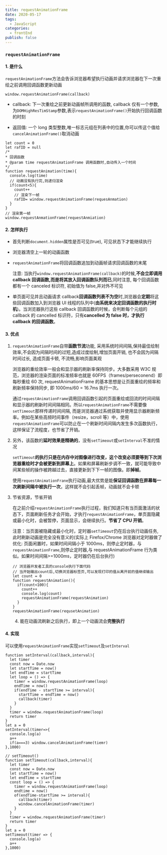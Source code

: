 ```yaml
---
title: requestAnimationFrame
date: 2020-05-17
tags:
  - JavaScript
categories:
  - frontEnd
publish: false
---
```


### `requestAnimationFrame`

#### 1. 是什么

`requestAnimationFrame`方法会告诉浏览器希望执行动画并请求浏览器在下一次重绘之前调用回调函数更新动画

```JS
window.requestAnimationFrame(callback)
```

- callback: 下一次重绘之前更新动画帧所调用的函数, callback 仅有一个参数,为`DOMHighResTimStamp`参数,表示`requestAnimationFrame()`开始执行回调函数的时刻

- 返回值: 一个 long 类型整数,唯一标志元组在列表中的位置,你可以传这个值给`cancelAnimationFrame()`取消动画

```JS
let count = 0
let rafID = null
/*
* 回调函数
* @param time requestAnimationFrame 调用函数时,自动传入一个时间
*/
function requestAnimation(time){
  console.log(time)
  // 动画没有执行完,则递归渲染
  if(count<5){
    count++
    // 渲染下一帧
    rafID= window.requestAnimationFrame(requesAnmation)
  }
}
// 渲染第一帧
window.requestAnmationFrame(requestAnmiation)
```

#### 2. 怎样执行

- 首先判断`document.hidden`属性是否可见(true), 可见状态下才能继续执行

- 浏览器清空上一轮的动画函数

- `requestAnimationFrame`将回调函数追加到动画帧请求回调函数的末尾

  注意: 当执行`window.requestAnimationFrame(callback)`的时候,**不会立即调用 callback 回调函数,而是将其放入回调函数队列而已**,同时注意, 每个回调函数都有一个 canceled 标识符, 初始值为 false,并对外不可见

- 单页面可见并且动画请求 callback**回调函数列表不为空**时,浏览器会**定期**将这些回调函数加入到浏览器 UI 线程的队列中(**由系统来决定回调函数的执行时机**)。当浏览器执行这些 callback 回调函数的时候，会判断每个元组的 callback 的 cancelled 标识符，只有**cancelled 为 false 时，才执行 callback 的回调函数**。

#### 3. 优点

1. `requestAnimationFrame`自带**函数节流**功能, 采用系统时间间隔,保持最佳绘制效率,不会因为间隔时间的过短,造成过度绘制,增加页面开销, 也不会因为间隔时间过长, 造成页面卡顿, 不流畅,影响页面美观

   浏览器的重绘效率一般会和显示器的刷新率保持同步。大多数采用 W3C 规范，浏览器的渲染页面的标准频率也就是 60FPS（frames/perseconend）即每秒重绘 60 次, requestAnimationFrame 的基本思想是让页面重绘的频率和刷新频率保持同步, 即 1000ms/60 = 16.7ms 执行一次。

   通过`requestAnimationFrame`调用回调函数引起的页面重绘或回流的时间间隔和显示器的刷新时间间隔相同。所以`requestAnimationFrame`不需要像`setTimeout`那样传递时间间隔, 而是浏览器通过系统获取并使用显示器刷新频率。例如在某些高频时间事件（resize，scroll 等）中，使用`requestAnimationFrame`可以防止在一个刷新时间间隔内发生多次函数执行，这样保证了流程度，也节省了开销。

2. 另外，该函数的**延时效果是精确的**，没有`setTimeout`或`setInterval`不准的情况

   `setTimeout`**的执行只是在内存中对图像进行改变，这个改变必须要等到下次浏览器重绘时才会被更新到屏幕上**。如果和屏幕刷新步调不一致，就可能导致中间某些帧的操作被跨越过去，直接更新到下下一帧的图像。即**掉帧**。

   使用`requestAnimationFrane`执行动画,最大优势是能**保证回调函数在屏幕每一次刷新间隔中被执行一次**，这样就不会引起丢帧，动画就不会卡顿

3. 节省资源，节省开销

   在之前介绍`requestAnimationFrame`执行过程，我们知道只有当页面激活的状态下，页面刷新任务才会开始，才执行`requestAnimationFrame`，单页面隐藏或最小化时，会被暂停，页面显示，会继续执行。**节省了 CPU 开销**。

   注意：当页面被隐藏或最小化时，定时器`setTimeout`仍在后台执行动画任务, 此时刷新动画是完全没有意义的(实际上 Firefox/Chrome 浏览器对定时器做了优化: 页面闲置时，如果时间间隔小于 1000ms，则停止定时器，与`requestAnimationFrame`,则停止定时器,与 requestAnimationFrame 行为类似。如果时间间隔>=1000ms，定时器仍在后台执行)

   ```JS
   // 浏览器开发者工具的console执行下面代码
   // 当开始输出count后,切换浏览器标签页,可以发现打印的值从离开前的值继续输出
   let count = 0
   function requestAnimation(){
     if(count<100){
       count++
       console.log(count)
       requestAnimationFrame(requestAnimation)
     }
   }
   requestAnimationFrame(requsetAnimation)
   ```

   4. 能在动画流刷新之后执行，即上一个动画流会**完整执行**

#### 4. 实现

可以使用`requestAnimationFrame`实现`setTimeout`及`setInterval`

```JS
function setInterval(callback,interval){
  let timer
  const now = Date.now
  let startTime = now()
  let endTime = startTime
  let loop = () => {
    timer = window.requestAnimationFrame(loop)
    endTime = now()
    if(endTime - startTime >= interval){
      startTime = endTime = now()
      callback(timer)
    }
  }
  timer = window.requestAnimationFrame(loop)
  return timer
}
let a = 0
setInterval(timer=>{
  console.log(a)
  a++
  if(a===3) window.cancelAnimationFrame(tiemr)
},1000)
```

```JS
// setTimeout()
function setTimeout(callback,interval){
  let timer
  const now = Date.now
  let startTime = now()
  let endTime = startTime
  const loop = () => {
    timer = window.requestAnimationFrame(loop)
    endtime = now()
    of(endTime-startTime >= interval){
      callback(timer)
      window.cancelAnimationFrame(timer)
    }
  }
  timer = window.requestAnimationFrame(timer)
  return timer
}
let a = 0
setTimeout(timer => {
  console.log(a)
  a++
},1000)
```
